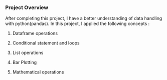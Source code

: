 ### Project Overview

 After completing this project, I have a better understanding of data handling with python(pandas). In this project, I applied the following concepts :

1. Dataframe operations

2. Conditional statement and loops

3. List operations

4. Bar Plotting

5. Mathematical operations


